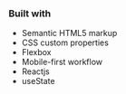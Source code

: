 
### Built with

- Semantic HTML5 markup
- CSS custom properties
- Flexbox
- Mobile-first workflow
- Reactjs
- useState